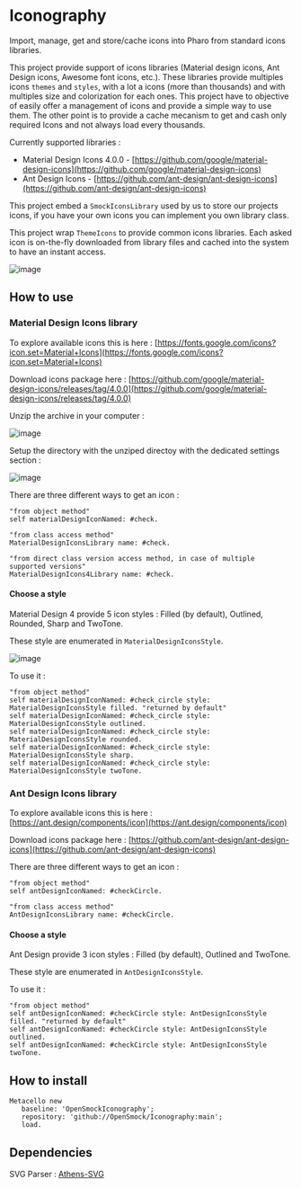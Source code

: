 # Iconography

Import, manage, get and store/cache icons into Pharo from standard icons libraries.

This project provide support of icons libraries (Material design icons, Ant Design icons, Awesome font icons, etc.). These libraries provide multiples icons `themes` and `styles`, with a lot a icons (more than thousands) and with multiples size and colorization for each ones. This project have to objective of easily offer a management of icons  and provide a simple way to use them. The other point is to provide a cache mecanism to get and cash only required Icons and not always load every thousands. 

Currently supported libraries : 
- Material Design Icons 4.0.0 - [https://github.com/google/material-design-icons](https://github.com/google/material-design-icons)
- Ant Design Icons - [https://github.com/ant-design/ant-design-icons](https://github.com/ant-design/ant-design-icons)

This project embed a `SmockIconsLibrary` used by us to store our projects icons, if you have your own icons you can implement you own library class.

This project wrap `ThemeIcons` to provide common icons libraries. Each asked icon is on-the-fly downloaded from library files and cached into the system to have an instant access.

![image](https://user-images.githubusercontent.com/49183340/229850382-7ec18735-7b97-42e8-bad6-83f0ce69d876.png)

## How to use

### Material Design Icons library

To explore available icons this is here : [https://fonts.google.com/icons?icon.set=Material+Icons](https://fonts.google.com/icons?icon.set=Material+Icons)

Download icons package here : [https://github.com/google/material-design-icons/releases/tag/4.0.0](https://github.com/google/material-design-icons/releases/tag/4.0.0)

Unzip the archive in your computer : 

![image](https://user-images.githubusercontent.com/49183340/229849591-2ca48e2e-d816-49dc-abf2-d32be1d856db.png)

Setup the directory with the unziped directoy with the dedicated settings section : 

![image](https://user-images.githubusercontent.com/49183340/229849889-d8a3946a-070c-4fa2-b423-f49a63e8a9cd.png)

There are three different ways to get an icon :

```smalltalk
"from object method"
self materialDesignIconNamed: #check.

"from class access method"
MaterialDesignIconsLibrary name: #check.

"from direct class version access method, in case of multiple supported versions"
MaterialDesignIcons4Library name: #check.
```

#### Choose a style

Material Design 4 provide 5 icon styles : Filled (by default), Outlined, Rounded, Sharp and TwoTone.

These style are enumerated in `MaterialDesignIconsStyle`.

![image](https://user-images.githubusercontent.com/49183340/230070325-8eb61ff7-7037-449f-95df-b62bd82200f5.png)

To use it :

```smalltalk
"from object method"
self materialDesignIconNamed: #check_circle style: MaterialDesignIconsStyle filled. "returned by default"
self materialDesignIconNamed: #check_circle style: MaterialDesignIconsStyle outlined.
self materialDesignIconNamed: #check_circle style: MaterialDesignIconsStyle rounded.
self materialDesignIconNamed: #check_circle style: MaterialDesignIconsStyle sharp.
self materialDesignIconNamed: #check_circle style: MaterialDesignIconsStyle twoTone.
```

### Ant Design Icons library

To explore available icons this is here : [https://ant.design/components/icon](https://ant.design/components/icon)

Download icons package here : [https://github.com/ant-design/ant-design-icons](https://github.com/ant-design/ant-design-icons)

There are three different ways to get an icon :

```smalltalk
"from object method"
self antDesignIconNamed: #checkCircle.

"from class access method"
AntDesignIconsLibrary name: #checkCircle.
```
#### Choose a style

Ant Design provide 3 icon styles : Filled (by default), Outlined and TwoTone.

These style are enumerated in `AntDesignIconsStyle`.

To use it :

```smalltalk
"from object method"
self antDesignIconNamed: #checkCircle style: AntDesignIconsStyle filled. "returned by default"
self antDesignIconNamed: #checkCircle style: AntDesignIconsStyle outlined.
self antDesignIconNamed: #checkCircle style: AntDesignIconsStyle twoTone.
```

## How to install

```smalltalk
Metacello new
   baseline: 'OpenSmockIconography';
   repository: 'github://OpenSmock/Iconography:main';
   load.
```
## Dependencies

SVG Parser : [Athens-SVG](https://github.com/pharo-contributions/Athens-SVG)
